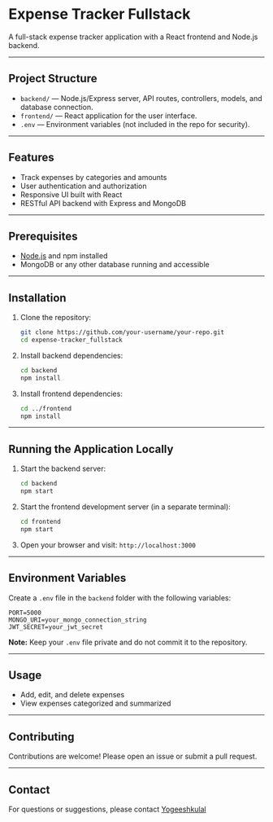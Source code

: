 # Expense Tracker Fullstack

A full-stack expense tracker application with a React frontend and Node.js backend.

---

## Project Structure

- `backend/` — Node.js/Express server, API routes, controllers, models, and database connection.
- `frontend/` — React application for the user interface.
- `.env` — Environment variables (not included in the repo for security).

---

## Features

- Track expenses by categories and amounts
- User authentication and authorization
- Responsive UI built with React
- RESTful API backend with Express and MongoDB

---

## Prerequisites

- [Node.js](https://nodejs.org/en/download/) and npm installed
- MongoDB or any other database running and accessible

---

## Installation

1. Clone the repository:

   ```bash
   git clone https://github.com/your-username/your-repo.git
   cd expense-tracker_fullstack
   ```

2. Install backend dependencies:

   ```bash
   cd backend
   npm install
   ```

3. Install frontend dependencies:

   ```bash
   cd ../frontend
   npm install
   ```

---

## Running the Application Locally

1. Start the backend server:

   ```bash
   cd backend
   npm start
   ```

2. Start the frontend development server (in a separate terminal):

   ```bash
   cd frontend
   npm start
   ```

3. Open your browser and visit: `http://localhost:3000`

---

## Environment Variables

Create a `.env` file in the `backend` folder with the following variables:

```
PORT=5000
MONGO_URI=your_mongo_connection_string
JWT_SECRET=your_jwt_secret
```

**Note:** Keep your `.env` file private and do not commit it to the repository.

---

## Usage

- Add, edit, and delete expenses
- View expenses categorized and summarized

---

## Contributing

Contributions are welcome! Please open an issue or submit a pull request.

---

## Contact

For questions or suggestions, please contact [Yogeeshkulal](mailto:yogeeshkulal1234@.com)
